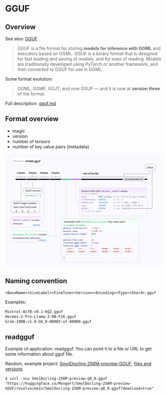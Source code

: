 # GGUF

## Overview

See also: [GGUF](https://github.com/ggml-org/ggml/blob/master/docs/gguf.md)

> GGUF is a file format for storing **models for inference with GGML** and
> executors based on GGML. GGUF is a binary format that is designed for fast
> loading and saving of models, and for ease of reading. Models are
> traditionally developed using PyTorch or another framework, and then
> converted to GGUF for use in GGML.

Some format evolution:

> GGML, GGMF, GGJT, and now GGUF — and it is now at **version three** of the format.

Full description: [gguf.md](https://github.com/ggml-org/ggml/blob/master/docs/gguf.md)

## Format overview

* magic
* version
* number of tensors
* number of key value pairs (metadata)

![](static/313174776-c3623641-3a1d-408e-bfaf-1b7c4e16aa63.png)

## Naming convention

```
<BaseName><SizeLabel><FineTune><Version><Encoding><Type><Shard>.gguf
```

Examples:

```
Mixtral-8x7B-v0.1-KQ2.gguf
Hermes-2-Pro-Llama-3-8B-F16.gguf
Grok-100B-v1.0-Q4_0-00003-of-00009.gguf
```

## readgguf

Example cli application: readgguf. You can point it to a file or URL to get
some information about gguf file.

Random, example project:
[SmolDocling-256M-preview-GGUF](https://huggingface.co/Mungert/SmolDocling-256M-preview-GGUF),
[files and
versions](https://huggingface.co/Mungert/SmolDocling-256M-preview-GGUF/tree/main)

```
$ curl -sLo SmolDocling-256M-preview-q8_0.gguf "https://huggingface.co/Mungert/SmolDocling-256M-preview-GGUF/resolve/main/SmolDocling-256M-preview-q8_0.gguf?download=true"
```

